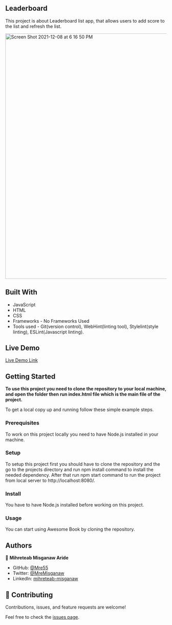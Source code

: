 ## Leaderboard

This project is about Leaderboard list app, that allows users to add score to the list and refresh the list. 

<img width="765" alt="Screen Shot 2021-12-08 at 6 16 50 PM" src="https://user-images.githubusercontent.com/34578631/146088296-53025752-bc11-46a9-af70-47e20670a144.png">


## Built With

- JavaScript
- HTML
- CSS
- Frameworks - No Frameworks Used
- Tools used - Git(version control), WebHint(linting tool), Stylelint(style linting), ESLint(Javascript linting).

## Live Demo

[Live Demo Link](https://mre55.github.io/Leaderboard/dist/)

## Getting Started

**To use this project you need to clone the repository to your local machine, and open the folder then run index.html file which is the main file of the project.**

To get a local copy up and running follow these simple example steps.

### Prerequisites

To work on this project locally you need to have Node.js installed in your machine.

### Setup

To setup this project first you should have to clone the repository and the go to the projects directory and run npm install command to install the needed dependency. After that run npm start command to run the project from local server to http://localhost:8080/.

### Install

You have to have Node.js installed before working on this project.

### Usage

You can start using Awesome Book by cloning the repository.



## Authors

👤 **Mihreteab Misganaw Aride**

- GitHub: [@Mre55](https://github.com/Mre55)
- Twitter: [@MreMisganaw](https://twitter.com/MreMisganaw)
- LinkedIn: [mihreteab-misganaw](https://www.linkedin.com/in/mihreteab-misganaw-86249812b/)

## 🤝 Contributing

Contributions, issues, and feature requests are welcome!

Feel free to check the [issues page](../../issues/).
